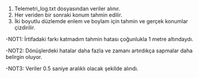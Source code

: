 1) Telemetri_log.txt dosyasından veriler alınır.
2) Her veriden bir sonraki konum tahmin edilir.
3) İki boyutlu düzlemde enlem ve boylam için tahmin ve gerçek konumlar çizdirilir.

-NOT1: İrtifadaki farkı katmadım tahmin hatası çoğunlukla 1 metre altındaydı.

-NOT2: Dönüşlerdeki hatalar daha fazla ve zamanı artırdıkça sapmalar daha belirgin oluyor.

-NOT3: Veriler 0.5 saniye aralıklı olacak şekilde alındı.
